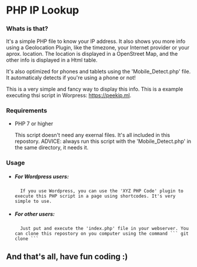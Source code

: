 # PHP IP Lookup
### Whats is that?
It's a simple PHP file to know your IP address. It also shows you more info using a Geolocation Plugin, like the timezone, your Internet provider or your aprox. location. The location is displayed in a OpenStreet Map, and the other info is displayed in a Html table. 

It's also optimized for phones and tablets using the 'Mobile_Detect.php' file. It automaticaly detects if you're using a phone or not! 

This is a very simple and fancy way to display this info. This is a example executing thsi script in Worpress: https://peekip.ml.

### Requirements
- PHP 7 or higher

  This script doesn't need any exernal files. It's all included in this repostory. ADVICE: always run this script with the 'Mobile_Detect.php' in the same directory, it needs it. 

### Usage
- ##### For Wordpress users:
        If you use Wordpress, you can use the 'XYZ PHP Code' plugin to execute this PHP script in a page using shortcodes. It's very simple to use.
- ##### For other users:
        Just put and execute the 'index.php' file in your webserver. You can clone this repostory on you computer using the command ``` git clone ```

## And that's all, have fun coding :)


